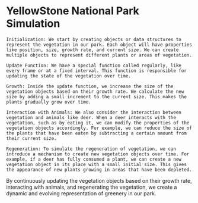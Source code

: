 # YellowStone National Park Simulation
   
    Initialization: We start by creating objects or data structures to represent the vegetation in our park. Each object will have properties like position, size, growth rate, and current size. We can create multiple objects to represent different plants or areas of vegetation.

    Update Function: We have a special function called regularly, like every frame or at a fixed interval. This function is responsible for updating the state of the vegetation over time.

    Growth: Inside the update function, we increase the size of the vegetation objects based on their growth rate. We calculate the new size by adding a small increment to the current size. This makes the plants gradually grow over time.

    Interaction with Animals: We also consider the interaction between vegetation and animals like deer. When a deer interacts with the vegetation, such as by eating it, we can modify the properties of the vegetation objects accordingly. For example, we can reduce the size of the plants that have been eaten by subtracting a certain amount from their current size.

    Regeneration: To simulate the regeneration of vegetation, we can introduce a mechanism to create new vegetation objects over time. For example, if a deer has fully consumed a plant, we can create a new vegetation object in its place with a small initial size. This gives the appearance of new plants growing in areas that have been depleted.

By continuously updating the vegetation objects based on their growth rate, interacting with animals, and regenerating the vegetation, we create a dynamic and evolving representation of greenery in our park.
